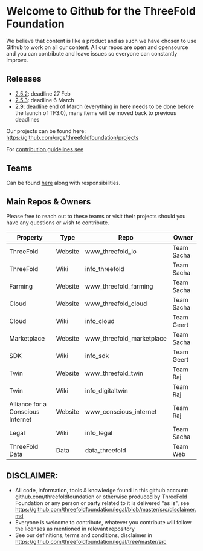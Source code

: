
# Welcome to Github for the ThreeFold Foundation

We believe that content is like a product and as such we have chosen to use Github to work on all our content.
All our repos are open and opensource and you can contribute and leave issues so everyone can constantly improve.

## Releases

- [2.5.2](): deadline 27 Feb
- [2.5.3](): deadline 6 March
- [2.9](): deadline end of March (everything in here needs to be done before the launch of TF3.0), many items will be moved back to previous deadlines

Our projects can be found here: https://github.com/orgs/threefoldfoundation/projects

For [contribution guidelines see](contribution/)

## Teams

Can be found [here](https://github.com/orgs/threefoldfoundation/projects) along with responsibilities.

## Main Repos & Owners

Please free to reach out to these teams or visit their projects should you have any questions or wish to contribute.

| Property | Type | Repo | Owner |
| --- | --- | --- | --- |
| ThreeFold | Website | www_threefold_io | Team Sacha |
| ThreeFold | Wiki | info_threefold | Team Sacha |
| Farming | Website | www_threefold_farming | Team Sacha |
| Cloud | Website | www_threefold_cloud | Team Sacha |
| Cloud | Wiki | info_cloud | Team Geert |
| Marketplace | Website | www_threefold_marketplace | Team Sacha |
| SDK | Wiki | info_sdk | Team Geert |
| Twin | Website | www_threefold_twin | Team Raj |
| Twin | Wiki | info_digitaltwin | Team Raj |
| Alliance for a Conscious Internet | Website | www_conscious_internet | Team Raj |
| Legal | Wiki | info_legal | Team Sacha |
| ThreeFold Data | Data | data_threefold | Team Web |

## DISCLAIMER:

- All code, information, tools & knowledge found in this github account: github.com/threefoldfoundation or otherwise produced by ThreeFold Foundation or any person or party related to it is delivered "as is", see https://github.com/threefoldfoundation/legal/blob/master/src/disclaimer.md
- Everyone is welcome to contribute, whatever you contribute will follow the licenses as mentioned in relevant repository
- See our definitions, terms and conditions, disclaimer in https://github.com/threefoldfoundation/legal/tree/master/src

